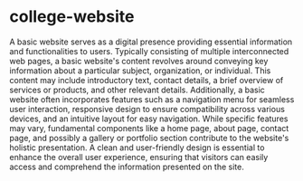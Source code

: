 # college-website
A basic website serves as a digital presence providing essential information and functionalities to users. Typically consisting of multiple interconnected web pages, a basic website's content revolves around conveying key information about a particular subject, organization, or individual. This content may include introductory text, contact details, a brief overview of services or products, and other relevant details. Additionally, a basic website often incorporates features such as a navigation menu for seamless user interaction, responsive design to ensure compatibility across various devices, and an intuitive layout for easy navigation. While specific features may vary, fundamental components like a home page, about page, contact page, and possibly a gallery or portfolio section contribute to the website's holistic presentation. A clean and user-friendly design is essential to enhance the overall user experience, ensuring that visitors can easily access and comprehend the information presented on the site.
